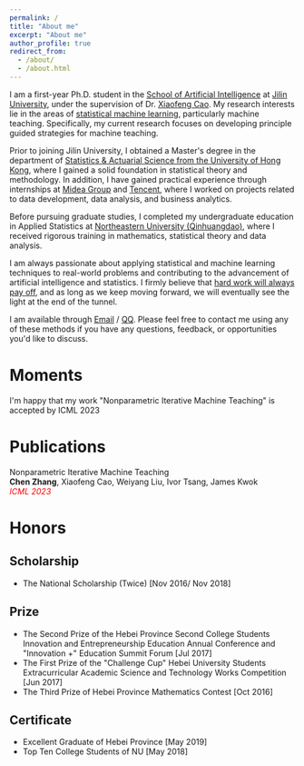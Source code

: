 ```yaml
---
permalink: /
title: "About me"
excerpt: "About me"
author_profile: true
redirect_from: 
  - /about/
  - /about.html
---
```


I am a first-year Ph.D. student in the [School of Artificial Intelligence](https://sai.jlu.edu.cn/) at [Jilin University](https://www.jlu.edu.cn/), under the supervision of Dr. [Xiaofeng Cao](http://sai.jlu.edu.cn/info/1094/3446.htm). My research interests lie in the areas of [statistical machine learning](https://en.wikipedia.org/wiki/Statistical_learning_theory), particularly machine teaching. Specifically, my current research focuses on developing principle guided strategies for machine teaching.

Prior to joining Jilin University, I obtained a Master's degree in the department of [Statistics & Actuarial Science from the University of Hong Kong](https://saasweb.hku.hk/), where I gained a solid foundation in statistical theory and methodology. In addition, I have gained practical experience through internships at [Midea Group](https://www.midea.com/cn/Our-Businesses/Digital-Innovation) and [Tencent](https://www.tencent.com/zh-cn/index.html), where I worked on projects related to data development, data analysis, and business analytics. 

Before pursuing graduate studies, I completed my undergraduate education in Applied Statistics at [Northeastern University (Qinhuangdao)](https://stxy.neuq.edu.cn/), where I received rigorous training in mathematics, statistical theory and data analysis.

I am always passionate about applying statistical and machine learning techniques to real-world problems and contributing to the advancement of artificial intelligence and statistics. I firmly believe that [hard work will always pay off](https://en.wikipedia.org/wiki/Achievement_ideology), and as long as we keep moving forward, we will eventually see the light at the end of the tunnel.

I am available through [Email](u3567831@connect.hku.hk) / [QQ](../images/qq.png). Please feel free to contact me using any of these methods if you have any questions, feedback, or opportunities you'd like to discuss.  <!-- You can find my CV here: [Johnsn's Curriculum Vitae](../assets/Curriculum_Vitae.pdf), and  -->

Moments
======
I'm happy that my work "Nonparametric Iterative Machine Teaching" is accepted by ICML 2023

Publications
======
Nonparametric Iterative Machine Teaching  
**Chen Zhang**, Xiaofeng Cao, Weiyang Liu, Ivor Tsang, James Kwok  
<span style="color:red; font-style:italic;">ICML 2023</span>

Honors
======

Scholarship
------
- The National Scholarship (Twice) 	[Nov 2016/ Nov 2018]  
<!-- - The First/Second/Third Prize Scholarship	[Jun 2017/ Jun 2016/ Nov 2017]
- Innovation and Entrepreneurship Scholarship 	[Jun 2017]-->

Prize
------
- The Second Prize of the Hebei Province Second College Students Innovation and Entrepreneurship Education Annual Conference and "Innovation +" Education Summit Forum	[Jul 2017]  
- The First Prize of the "Challenge Cup" Hebei University Students Extracurricular Academic Science and Technology Works Competition	[Jun 2017]  
- The Third Prize of Hebei Province Mathematics Contest 	[Oct 2016]

Certificate
------
- Excellent Graduate of Hebei Province	[May 2019]  
- Top Ten College Students of NU	[May 2018]  
<!-- - Excellent Youth League Cadre 	[May 2017]
- Outstanding Student Cadre (Twice)	[Dec 2016/ Dec 2017]
- Merit Student of NU	[Dec 2016]-->
